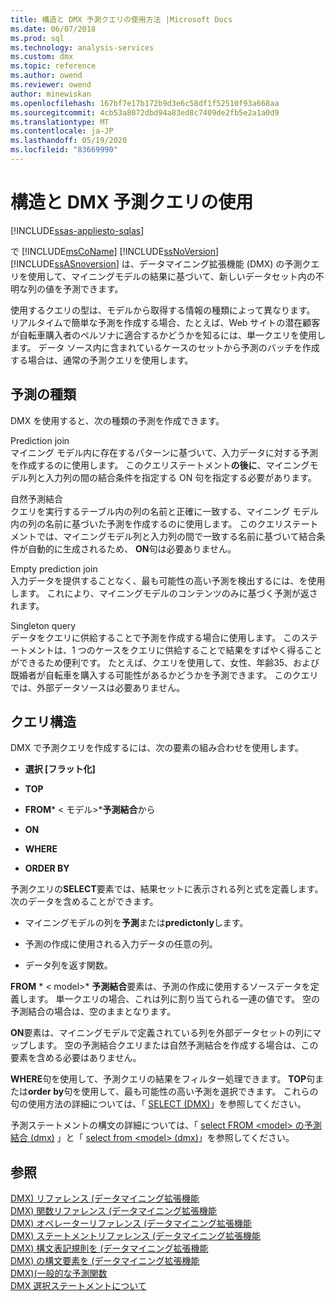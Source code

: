 ```yaml
---
title: 構造と DMX 予測クエリの使用方法 |Microsoft Docs
ms.date: 06/07/2018
ms.prod: sql
ms.technology: analysis-services
ms.custom: dmx
ms.topic: reference
ms.author: owend
ms.reviewer: owend
author: minewiskan
ms.openlocfilehash: 167bf7e17b172b9d3e6c58df1f52510f93a668aa
ms.sourcegitcommit: 4cb53a8072dbd94a83ed8c7409de2fb5e2a1a0d9
ms.translationtype: MT
ms.contentlocale: ja-JP
ms.lasthandoff: 05/19/2020
ms.locfileid: "83669990"
---
```

# <a name="structure-and-usage-of-dmx-prediction-queries"></a>構造と DMX 予測クエリの使用
[!INCLUDE[ssas-appliesto-sqlas](../includes/ssas-appliesto-sqlas.md)]

  で [!INCLUDE[msCoName](../includes/msconame-md.md)] [!INCLUDE[ssNoVersion](../includes/ssnoversion-md.md)] [!INCLUDE[ssASnoversion](../includes/ssasnoversion-md.md)] は、データマイニング拡張機能 (DMX) の予測クエリを使用して、マイニングモデルの結果に基づいて、新しいデータセット内の不明な列の値を予測できます。  
  
 使用するクエリの型は、モデルから取得する情報の種類によって異なります。 リアルタイムで簡単な予測を作成する場合、たとえば、Web サイトの潜在顧客が自転車購入者のペルソナに適合するかどうかを知るには、単一クエリを使用します。 データ ソース内に含まれているケースのセットから予測のバッチを作成する場合は、通常の予測クエリを使用します。  
  
## <a name="prediction-types"></a>予測の種類  
 DMX を使用すると、次の種類の予測を作成できます。  
  
 Prediction join  
 マイニング モデル内に存在するパターンに基づいて、入力データに対する予測を作成するのに使用します。 このクエリステートメント**の後に**、マイニングモデル列と入力列の間の結合条件を指定する ON 句を指定する必要があります。  
  
 自然予測結合  
 クエリを実行するテーブル内の列の名前と正確に一致する、マイニング モデル内の列の名前に基づいた予測を作成するのに使用します。 このクエリステートメントでは、マイニングモデル列と入力列の間で一致する名前に基づいて結合条件が自動的に生成されるため、 **ON**句は必要ありません。  
  
 Empty prediction join  
 入力データを提供することなく、最も可能性の高い予測を検出するには、を使用します。 これにより、マイニングモデルのコンテンツのみに基づく予測が返されます。  
  
 Singleton query  
 データをクエリに供給することで予測を作成する場合に使用します。 このステートメントは、1 つのケースをクエリに供給することで結果をすばやく得ることができるため便利です。 たとえば、クエリを使用して、女性、年齢35、および既婚者が自転車を購入する可能性があるかどうかを予測できます。 このクエリでは、外部データソースは必要ありません。  
  
## <a name="query-structure"></a>クエリ構造  
 DMX で予測クエリを作成するには、次の要素の組み合わせを使用します。  
  
-   **選択 [フラット化]**  
  
-   **TOP**  
  
-   **FROM*** \< モデル>***予測結合**から      
  
-   **ON**  
  
-   **WHERE**  
  
-   **ORDER BY**  
  
 予測クエリの**SELECT**要素では、結果セットに表示される列と式を定義します。次のデータを含めることができます。  
  
-   マイニングモデルの列を**予測**または**predictonly**します。  
  
-   予測の作成に使用される入力データの任意の列。  
  
-   データ列を返す関数。  
  
 **FROM** * \< model>* **予測結合**要素は、予測の作成に使用するソースデータを定義します。 単一クエリの場合、これは列に割り当てられる一連の値です。 空の予測結合の場合は、空のままとなります。  
  
 **ON**要素は、マイニングモデルで定義されている列を外部データセットの列にマップします。 空の予測結合クエリまたは自然予測結合を作成する場合は、この要素を含める必要はありません。  
  
 **WHERE**句を使用して、予測クエリの結果をフィルター処理できます。 **TOP**句または**order by**句を使用して、最も可能性の高い予測を選択できます。 これらの句の使用方法の詳細については、「 [SELECT &#40;DMX&#41;](../dmx/select-dmx.md)」を参照してください。  
  
 予測ステートメントの構文の詳細については、「 [select FROM &#60;model&#62; の予測結合 &#40;dmx&#41;](../dmx/select-from-model-prediction-join-dmx.md) 」と「 [select from &#60;model&#62; &#40;dmx&#41;](../dmx/select-from-model-dmx.md)」を参照してください。  
  
## <a name="see-also"></a>参照  
 [DMX&#41; リファレンス &#40;データマイニング拡張機能](../dmx/data-mining-extensions-dmx-reference.md)   
 [DMX&#41; 関数リファレンス &#40;データマイニング拡張機能](../dmx/data-mining-extensions-dmx-function-reference.md)   
 [DMX&#41; オペレーターリファレンス &#40;データマイニング拡張機能](../dmx/data-mining-extensions-dmx-operator-reference.md)   
 [DMX&#41; ステートメントリファレンス &#40;データマイニング拡張機能](../dmx/data-mining-extensions-dmx-statements.md)   
 [DMX&#41; 構文表記規則を &#40;データマイニング拡張機能](../dmx/data-mining-extensions-dmx-syntax-conventions.md)   
 [DMX&#41; の構文要素を &#40;データマイニング拡張機能](../dmx/data-mining-extensions-dmx-syntax-elements.md)   
 [DMX&#41;&#40;一般的な予測関数](../dmx/general-prediction-functions-dmx.md)   
 [DMX 選択ステートメントについて](../dmx/understanding-the-dmx-select-statement.md)  
  
  
